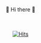 <div align=center> 👋 Hi there 👋</div>
<br>
<br>

<div align=center>

  <!--
My name is <br>
✔️조민영 ✔️Cho Min Yeong ✔️Zhào Mínróng-->


  <!--
I'm major STATISTICS & SOFTWARE CONVERGENCE at SMWU 20th.<br>
I'm interested in BIGDATA and Artificial Inteligence.
-->

</div>


<div align=center>
  
  [![Hits](https://hits.seeyoufarm.com/api/count/incr/badge.svg?url=https%3A%2F%2Fgithub.com%2Fchominyeong&count_bg=%2392E7FF&title_bg=%23FFFA98&icon=&icon_color=%23E7E7E7&title=hits&edge_flat=false)](https://hits.seeyoufarm.com)

</div>

